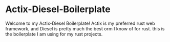 # Actix-Diesel-Boilerplate
Welcome to my Actix-Diesel Boilerplate! Actix is my preferred rust web framework, and Diesel is pretty much the best orm I know of for rust. this is the boilerplate I am using for my rust projects. 
